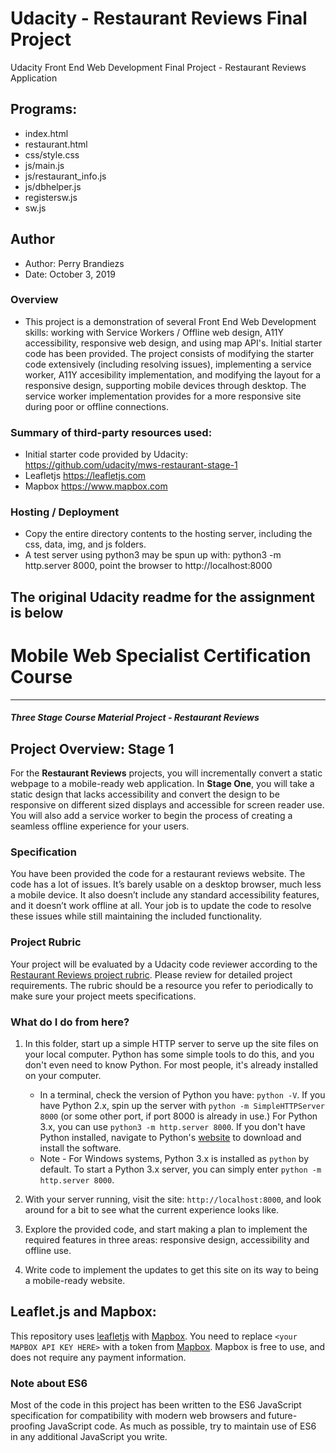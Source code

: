 # Udacity - Restaurant Reviews Final Project

Udacity Front End Web Development Final Project - Restaurant Reviews Application

## Programs:
* index.html
* restaurant.html
* css/style.css
* js/main.js
* js/restaurant_info.js
* js/dbhelper.js
* registersw.js
* sw.js

## Author
* Author: Perry Brandiezs
* Date: October 3, 2019

### Overview
* This project is a demonstration of several Front End Web Development skills: working with Service Workers / Offline web design, A11Y accessibility, responsive web design, and using map API's.  Initial starter code has been provided.  The project consists of modifying the starter code extensively (including resolving issues), implementing a service worker, A11Y accesibility implementation, and modifying the layout for a responsive design, supporting mobile devices through desktop.  The service worker implementation provides for a more responsive site during poor or offline connections.

### Summary of third-party resources used:
* Initial starter code provided by Udacity:
https://github.com/udacity/mws-restaurant-stage-1
* Leafletjs
https://leafletjs.com
* Mapbox
https://www.mapbox.com

### Hosting / Deployment
* Copy the entire directory contents to the hosting server, including the css, data, img, and js folders.
* A test server using python3 may be spun up with: python3 -m http.server 8000, point the browser to http://localhost:8000



## The original Udacity readme for the assignment is below

# Mobile Web Specialist Certification Course
---
#### _Three Stage Course Material Project - Restaurant Reviews_

## Project Overview: Stage 1

For the **Restaurant Reviews** projects, you will incrementally convert a static webpage to a mobile-ready web application. In **Stage One**, you will take a static design that lacks accessibility and convert the design to be responsive on different sized displays and accessible for screen reader use. You will also add a service worker to begin the process of creating a seamless offline experience for your users.

### Specification

You have been provided the code for a restaurant reviews website. The code has a lot of issues. It’s barely usable on a desktop browser, much less a mobile device. It also doesn’t include any standard accessibility features, and it doesn’t work offline at all. Your job is to update the code to resolve these issues while still maintaining the included functionality.

### Project Rubric

Your project will be evaluated by a Udacity code reviewer according to the [Restaurant Reviews project rubric](https://review.udacity.com/#!/rubrics/1090/view). Please review for detailed project requirements. The rubric should be a resource you refer to periodically to make sure your project meets specifications.

### What do I do from here?

1. In this folder, start up a simple HTTP server to serve up the site files on your local computer. Python has some simple tools to do this, and you don't even need to know Python. For most people, it's already installed on your computer.

    * In a terminal, check the version of Python you have: `python -V`. If you have Python 2.x, spin up the server with `python -m SimpleHTTPServer 8000` (or some other port, if port 8000 is already in use.) For Python 3.x, you can use `python3 -m http.server 8000`. If you don't have Python installed, navigate to Python's [website](https://www.python.org/) to download and install the software.
   * Note -  For Windows systems, Python 3.x is installed as `python` by default. To start a Python 3.x server, you can simply enter `python -m http.server 8000`.
2. With your server running, visit the site: `http://localhost:8000`, and look around for a bit to see what the current experience looks like.
3. Explore the provided code, and start making a plan to implement the required features in three areas: responsive design, accessibility and offline use.
4. Write code to implement the updates to get this site on its way to being a mobile-ready website.

## Leaflet.js and Mapbox:

This repository uses [leafletjs](https://leafletjs.com/) with [Mapbox](https://www.mapbox.com/). You need to replace `<your MAPBOX API KEY HERE>` with a token from [Mapbox](https://www.mapbox.com/). Mapbox is free to use, and does not require any payment information.

### Note about ES6

Most of the code in this project has been written to the ES6 JavaScript specification for compatibility with modern web browsers and future-proofing JavaScript code. As much as possible, try to maintain use of ES6 in any additional JavaScript you write.
